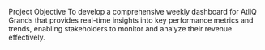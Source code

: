 Project Objective
To develop a comprehensive weekly dashboard for AtliQ Grands that provides real-time insights into key performance metrics and trends, enabling stakeholders
to monitor and analyze their revenue  effectively. 

